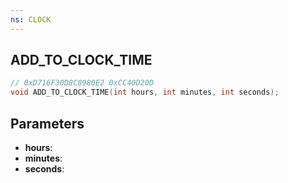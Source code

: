```yaml
---
ns: CLOCK
---
```

## ADD_TO_CLOCK_TIME

```c
// 0xD716F30D8C8980E2 0xCC40D20D
void ADD_TO_CLOCK_TIME(int hours, int minutes, int seconds);
```


## Parameters
* **hours**: 
* **minutes**: 
* **seconds**: 

